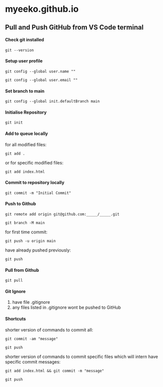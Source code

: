 # myeeko.github.io

## Pull and Push GitHub from VS Code terminal

#### Check git installed
```
git --version
```

#### Setup user profile
```
git config --global user.name ""
```
```
git config --global user.email ""
```

#### Set branch to main
```
git config --global init.defaultBranch main
```

#### Initialise Repository
```
git init
```

#### Add to queue locally
for all modified files:
```
git add .
```
or for specific modified files:
```
git add index.html
```


#### Commit to repository locally
```
git commit -m "Initial Commit"
```

#### Push to Github
```
git remote add origin git@github.com:_____/_____.git
```
```
git branch -M main
```
for first time commit:
```
git push -u origin main
```
have already pushed previously:
```
git push 
```

#### Pull from Github
```
git pull
```

#### Git Ignore
1. have file .gitignore
1. any files listed in .gitignore wont be pushed to GitHub

#### Shortcuts
shorter version of commands to commit all:

```
git commit -am "message"
```
```
git push
```
shorter version of commands to commit specific files which will intern have specific commit messages:
```
git add index.html && git commit -m "message"
```
```
git push
```

